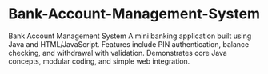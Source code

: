 # Bank-Account-Management-System
Bank Account Management System A mini banking application built using Java and HTML/JavaScript. Features include PIN authentication, balance checking, and withdrawal with validation. Demonstrates core Java concepts, modular coding, and simple web integration.
